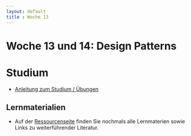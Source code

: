 ```yaml
---
layout: default
title : Woche 13
---
```


# Woche 13 und 14: Design Patterns

# Studium

* [Anleitung zum Studium / Übungen](guide.html)

## Lernmaterialien
* Auf der [Ressourcenseite](resources.html) finden Sie nochmals alle Lernmaterien sowie Links zu weiterführender Literatur.

